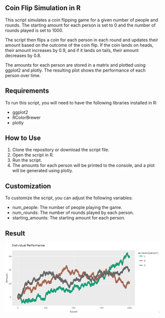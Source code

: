 Coin Flip Simulation in R
--------------------

This script simulates a coin flipping game for a given number of people and rounds. The starting amount for each person is set to 0 and the number of rounds played is set to 1000.

The script then flips a coin for each person in each round and updates their amount based on the outcome of the coin flip. If the coin lands on heads, their amount increases by 0.9, and if it lands on tails, their amount decreases by 0.8.

The amounts for each person are stored in a matrix and plotted using ggplot2 and plotly. The resulting plot shows the performance of each person over time.

Requirements
------------
To run this script, you will need to have the following libraries installed in R:

- ggplot2
- RColorBrewer
- plotly

How to Use
----------
1. Clone the repository or download the script file.
2. Open the script in R.
3. Run the script.
4. The amounts for each person will be printed to the console, and a plot will be generated using plotly.

Customization
-------------
To customize the script, you can adjust the following variables:

- num_people: The number of people playing the game.
- num_rounds: The number of rounds played by each person.
- starting_amounts: The starting amount for each person.

Result
-------------
![Simulation Plot](https://github.com/tolgakurtuluss/coinsimulationR/blob/374867bf1dce1d57a20130ada8adaa4b5c8d0e91/Rplot.png)
